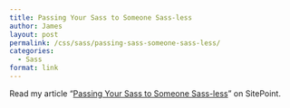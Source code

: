 ```yaml
---
title: Passing Your Sass to Someone Sass-less
author: James
layout: post
permalink: /css/sass/passing-sass-someone-sass-less/
categories:
  - Sass
format: link
---
```

Read my article &#8220;<a title="Passing Your Sass to Someone Sass-less" href="http://ift.tt/14iQdLW" target="_blank">Passing Your Sass to Someone Sass-less</a>&#8221; on SitePoint.
